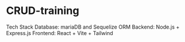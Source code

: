 # CRUD-training

Tech Stack
Database: mariaDB and Sequelize ORM
Backend: Node.js + Express.js
Frontend: React + Vite + Tailwind
